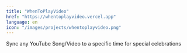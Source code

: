 ```yaml
---
title: "WhenToPlayVideo"
href: "https://whentoplayvideo.vercel.app"
language: en
icon: "/images/projects/whentoplayvideo.png"
---
```


Sync any YouTube Song/Video to a specific time for special celebrations
